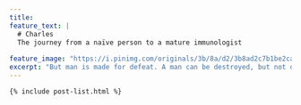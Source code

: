 ```yaml
---
title: 
feature_text: |
  # Charles 
  The journey from a naïve person to a mature immunologist
  
feature_image: "https://i.pinimg.com/originals/3b/8a/d2/3b8ad2c7b1be2caf24321c852103598a.jpg"
excerpt: "But man is made for defeat. A man can be destroyed, but not defeated --Ernest Hemingway."
---
```


<main class="main  container">

  <div class="content">


    {% include post-list.html %}

  </div>

</main>
